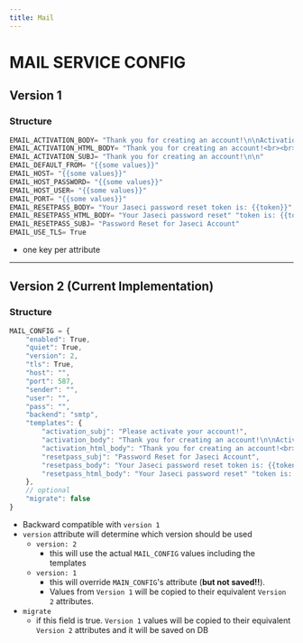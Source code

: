 ```yaml
---
title: Mail
---
```


# MAIL SERVICE CONFIG


## Version 1
### Structure

```js
EMAIL_ACTIVATION_BODY= "Thank you for creating an account!\n\nActivation Code: {{code}}\nPlease click below to activate:\n{{link}}"
EMAIL_ACTIVATION_HTML_BODY= "Thank you for creating an account!<br><br>Activation Code: {{code}}<br>Please click below to activate:<br>{{link}}"
EMAIL_ACTIVATION_SUBJ= "Thank you for creating an account!\n\n"
EMAIL_DEFAULT_FROM= "{{some values}}"
EMAIL_HOST= "{{some values}}"
EMAIL_HOST_PASSWORD= "{{some values}}"
EMAIL_HOST_USER= "{{some values}}"
EMAIL_PORT= "{{some values}}"
EMAIL_RESETPASS_BODY= "Your Jaseci password reset token is: {{token}}"
EMAIL_RESETPASS_HTML_BODY= "Your Jaseci password reset" "token is: {{token}}"
EMAIL_RESETPASS_SUBJ= "Password Reset for Jaseci Account"
EMAIL_USE_TLS= True
```
- one key per attribute

---

## Version 2 (**Current Implementation**)
### Structure

```js
MAIL_CONFIG = {
    "enabled": True,
    "quiet": True,
    "version": 2,
    "tls": True,
    "host": "",
    "port": 587,
    "sender": "",
    "user": "",
    "pass": "",
    "backend": "smtp",
    "templates": {
        "activation_subj": "Please activate your account!",
        "activation_body": "Thank you for creating an account!\n\nActivation Code: {{code}}\nPlease click below to activate:\n{{link}}",
        "activation_html_body": "Thank you for creating an account!<br><br>Activation Code: {{code}}<br>Please click below to activate:<br>{{link}}",
        "resetpass_subj": "Password Reset for Jaseci Account",
        "resetpass_body": "Your Jaseci password reset token is: {{token}}",
        "resetpass_html_body": "Your Jaseci password reset" "token is: {{token}}",
    },
    // optional
    "migrate": false
}
```

- Backward compatible with `version 1`
- `version` attribute will determine which version should be used
    - `version: 2`
        - this will use the actual `MAIL_CONFIG` values including the templates
    - `version: 1`
        - this will override `MAIN_CONFIG`'s attribute (**but not saved!!**).
        - Values from `Version 1` will be copied to their equivalent `Version 2` attributes.
- `migrate`
    - if this field is true. `Version 1` values will be copied to their equivalent `Version 2` attributes and it will be saved on DB
